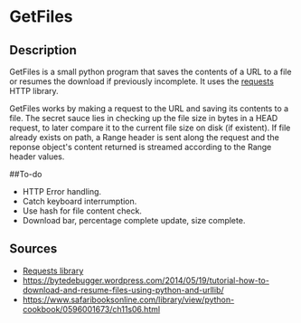 # GetFiles

## Description

GetFiles is a small python program that saves the contents of a URL to
a file or resumes the download if previously incomplete. It uses the
[requests](http://www.python-requests.org/en/latest/) HTTP library.

GetFiles works by making a request to the URL and saving its contents
to a file. The secret sauce lies in checking up the file size in bytes
in a HEAD request, to later compare it to the current file size on
disk (if existent). If file already exists on path, a Range header is sent
along the request and the reponse object's content returned is streamed
according to the Range header values.

##To-do

  - HTTP Error handling.
  - Catch keyboard interrumption.
  - Use hash for file content check.
  - Download bar, percentage complete update, size complete.

## Sources

- [Requests library](http://www.python-requests.org/en/latest/)
- https://bytedebugger.wordpress.com/2014/05/19/tutorial-how-to-download-and-resume-files-using-python-and-urllib/
- https://www.safaribooksonline.com/library/view/python-cookbook/0596001673/ch11s06.html
